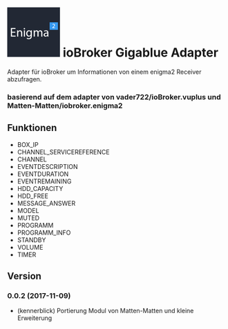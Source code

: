 ![Logo](admin/gigablue.png)
ioBroker Gigablue Adapter
==============
Adapter für ioBroker um Informationen von einem enigma2 Receiver abzufragen.

### basierend auf dem adapter von vader722/ioBroker.vuplus und Matten-Matten/iobroker.enigma2



## Funktionen
- BOX_IP
- CHANNEL_SERVICEREFERENCE
- CHANNEL
- EVENTDESCRIPTION
- EVENTDURATION
- EVENTREMAINING
- HDD_CAPACITY
- HDD_FREE
- MESSAGE_ANSWER
- MODEL
- MUTED
- PROGRAMM
- PROGRAMM_INFO
- STANDBY
- VOLUME
- TIMER


## Version

### 0.0.2 (2017-11-09)
* (kennerblick) Portierung Modul von Matten-Matten und kleine Erweiterung
